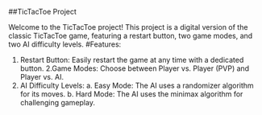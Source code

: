 ##TicTacToe Project

Welcome to the TicTacToe project! This project is a digital version of the classic TicTacToe game, featuring a restart button, two game modes, and two AI difficulty levels.
#Features:

1. Restart Button: Easily restart the game at any time with a dedicated button.
2.Game Modes: Choose between Player vs. Player (PVP) and Player vs. AI.
3. AI Difficulty Levels:
    a. Easy Mode: The AI uses a randomizer algorithm for its moves.
    b. Hard Mode: The AI uses the minimax algorithm for challenging gameplay.
